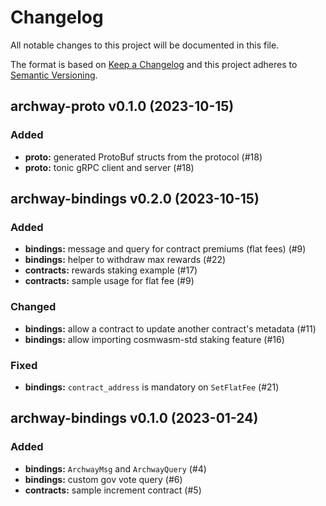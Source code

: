 # Changelog

All notable changes to this project will be documented in this file.

The format is based on [Keep a Changelog](http://keepachangelog.com/)
and this project adheres to [Semantic Versioning](http://semver.org/).

## archway-proto v0.1.0 (2023-10-15)

### Added

- **proto:** generated ProtoBuf structs from the protocol (#18)
- **proto:** tonic gRPC client and server (#18)

## archway-bindings v0.2.0 (2023-10-15)

### Added

- **bindings:** message and query for contract premiums (flat fees) (#9)
- **bindings:** helper to withdraw max rewards (#22)
- **contracts:** rewards staking example (#17)
- **contracts:** sample usage for flat fee (#9)

### Changed

- **bindings:** allow a contract to update another contract's metadata (#11)
- **bindings:** allow importing cosmwasm-std staking feature (#16)

### Fixed

- **bindings:** `contract_address` is mandatory on `SetFlatFee` (#21)

## archway-bindings v0.1.0 (2023-01-24)

### Added

- **bindings:** `ArchwayMsg` and `ArchwayQuery` (#4)
- **bindings:** custom gov vote query (#6)
- **contracts:** sample increment contract (#5)
